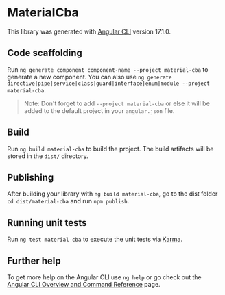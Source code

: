 # MaterialCba

This library was generated with [Angular CLI](https://github.com/angular/angular-cli) version 17.1.0.

## Code scaffolding

Run `ng generate component component-name --project material-cba` to generate a new component. You can also use `ng generate directive|pipe|service|class|guard|interface|enum|module --project material-cba`.
> Note: Don't forget to add `--project material-cba` or else it will be added to the default project in your `angular.json` file. 

## Build

Run `ng build material-cba` to build the project. The build artifacts will be stored in the `dist/` directory.

## Publishing

After building your library with `ng build material-cba`, go to the dist folder `cd dist/material-cba` and run `npm publish`.

## Running unit tests

Run `ng test material-cba` to execute the unit tests via [Karma](https://karma-runner.github.io).

## Further help

To get more help on the Angular CLI use `ng help` or go check out the [Angular CLI Overview and Command Reference](https://angular.io/cli) page.
